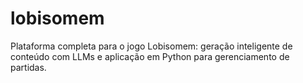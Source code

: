 # lobisomem
Plataforma completa para o jogo Lobisomem: geração inteligente de conteúdo com LLMs e aplicação em Python para gerenciamento de partidas.
